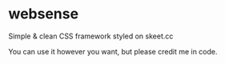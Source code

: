 # websense
Simple &amp; clean CSS framework styled on skeet.cc

You can use it however you want, but please credit me in code.
